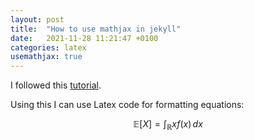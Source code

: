 ```yaml
---
layout: post
title:  "How to use mathjax in jekyll"
date:   2021-11-28 11:21:47 +0100
categories: latex
usemathjax: true
---
```


I followed this [tutorial](http://webdocs.cs.ualberta.ca/~zichen2/blog/coding/setup/2019/02/17/how-to-add-mathjax-support-to-jekyll.html).

Using this I can use Latex code for formatting equations:

$$ \mathbb{E}[X] = \int_\mathbb{R} x f(x) \,d x $$